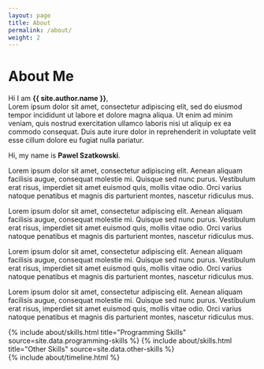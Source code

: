 ```yaml
---
layout: page
title: About
permalink: /about/
weight: 2
---
```


# **About Me**

Hi I am **{{ site.author.name }}**,<br>
Lorem ipsum dolor sit amet, consectetur adipiscing elit, sed do eiusmod tempor incididunt ut labore et dolore magna aliqua. Ut enim ad minim veniam, quis nostrud exercitation ullamco laboris nisi ut aliquip ex ea commodo consequat. Duis aute irure dolor in reprehenderit in voluptate velit esse cillum dolore eu fugiat nulla pariatur.

<p class="about-text">
<span class="fa fa-briefcase about-icon"></span>
  Hi, my name is <strong>Pawel Szatkowski</strong>.
</p>

<p class="about-text">
<span class="fa fa-graduation-cap about-icon"></span>
Lorem ipsum dolor sit amet, consectetur adipiscing elit. Aenean aliquam facilisis augue, consequat molestie mi. Quisque sed nunc purus. Vestibulum erat risus, imperdiet sit amet euismod quis, mollis vitae odio. Orci varius natoque penatibus et magnis dis parturient montes, nascetur ridiculus mus.
</p>

<p class="about-text">
<span class="fa fa-code about-icon"></span>
Lorem ipsum dolor sit amet, consectetur adipiscing elit. Aenean aliquam facilisis augue, consequat molestie mi. Quisque sed nunc purus. Vestibulum erat risus, imperdiet sit amet euismod quis, mollis vitae odio. Orci varius natoque penatibus et magnis dis parturient montes, nascetur ridiculus mus.
</p>

<p class="about-text">
<span class="fa fa-heart about-icon"></span>
Lorem ipsum dolor sit amet, consectetur adipiscing elit. Aenean aliquam facilisis augue, consequat molestie mi. Quisque sed nunc purus. Vestibulum erat risus, imperdiet sit amet euismod quis, mollis vitae odio. Orci varius natoque penatibus et magnis dis parturient montes, nascetur ridiculus mus.
</p>

<p class="about-text">
<span class="fa fa-envelope about-icon"></span>
Lorem ipsum dolor sit amet, consectetur adipiscing elit. Aenean aliquam facilisis augue, consequat molestie mi. Quisque sed nunc purus. Vestibulum erat risus, imperdiet sit amet euismod quis, mollis vitae odio. Orci varius natoque penatibus et magnis dis parturient montes, nascetur ridiculus mus.
</p>

<div class="row">
{% include about/skills.html title="Programming Skills" source=site.data.programming-skills %}
{% include about/skills.html title="Other Skills" source=site.data.other-skills %}
</div>

<div class="row">
{% include about/timeline.html %}
</div>
